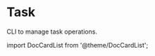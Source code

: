 # Task

CLI to manage task operations.

import DocCardList from '@theme/DocCardList';

<DocCardList />
